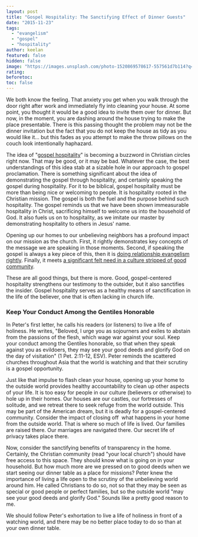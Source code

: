 ```yaml
---
layout: post
title: "Gospel Hospitality: The Sanctifying Effect of Dinner Guests"
date: "2015-11-23"
tags: 
  - "evangelism"
  - "gospel"
  - "hospitality"
author: keelan
featured: false
hidden: false
image: "https://images.unsplash.com/photo-1520869578617-557561d7b114?q=80&w=2070&auto=format&fit=crop&ixlib=rb-4.0.3&ixid=M3wxMjA3fDB8MHxwaG90by1wYWdlfHx8fGVufDB8fHx8fA%3D%3D"
rating:
beforetoc:
toc: false
---
```


We both know the feeling. That anxiety you get when you walk through the door right after work and immediately fly into cleaning your house. At some point, you thought it would be a good idea to invite them over for dinner. But now, in the moment, you are dashing around the house trying to make the place presentable. There is this passing thought the problem may not be the dinner invitation but the fact that you do not keep the house as tidy as you would like it... but this fades as you attempt to make the throw pillows on the couch look intentionally haphazard.

The idea of "[gospel hospitality](http://blog.keelancook.com/2015/11/when-was-the-last-time-you-ate-with-an-unbeliever.html)" is becoming a buzzword in Christian circles right now. That may be good, or it may be bad. Whatever the case, the best understandings of this idea stab at a sizable hole in our approach to gospel proclamation. There is something significant about the idea of demonstrating the gospel through hospitality, and certainly speaking the gospel during hospitality. For it to be biblical, gospel hospitality must be more than being nice or welcoming to people. It is hospitality rooted in the Christian mission. The gospel is both the fuel and the purpose behind such hospitality. The gospel reminds us that we have been shown immeasurable hospitality in Christ, sacrificing himself to welcome us into the household of God. It also fuels us on to hospitality, as we imitate our master by demonstrating hospitality to others in Jesus' name.

Opening up our homes to our unbelieving neighbors has a profound impact on our mission as the church. First, it rightly demonstrates key concepts of the message we are speaking in those moments. Second, if speaking the gospel is always a key piece of this, then it is [doing relationship evangelism rightly](http://blog.keelancook.com/2015/09/a-word-of-caution-concerning-relationship-evangelism.html). Finally, it meets [a significant felt need in a culture stripped of good community](http://blog.keelancook.com/2015/11/chiming-in-how-our-housing-choices-make-adult-friendships-more-difficult.html).

These are all good things, but there is more. Good, gospel-centered hospitality strengthens our testimony to the outsider, but it also sanctifies the insider. Gospel hospitality serves as a healthy means of sanctification in the life of the believer, one that is often lacking in church life.

### Keep Your Conduct Among the Gentiles Honorable

In Peter's first letter, he calls his readers (or listeners) to live a life of holiness. He writes, "Beloved, I urge you as sojourners and exiles to abstain from the passions of the flesh, which wage war against your soul. Keep your conduct among the Gentiles honorable, so that when they speak against you as evildoers, they may see your good deeds and glorify God on the day of visitation" (1 Pet. 2:11-12, ESV). Peter reminds the scattered churches throughout Asia that the world is watching and that their scrutiny is a gospel opportunity.

Just like that impulse to flash clean your house, opening up your home to the outside world provides healthy accountability to clean up other aspects of your life. It is too easy for people in our culture (believers or otherwise) to hole up in their homes. Our houses are our castles, our fortresses of solitude, and we retreat there to seek refuge from the world outside. This may be part of the American dream, but it is deadly for a gospel-centered community. Consider the impact of closing off  what happens in your home from the outside world. That is where so much of life is lived. Our families are raised there. Our marriages are navigated there. Our secret life of privacy takes place there.

Now, consider the sanctifying benefits of transparency in the home. Certainly, the Christian community (read "your local church") should have free access to this space. They should know what is going on in your household. But how much more are we pressed on to good deeds when we start seeing our dinner table as a place for missions? Peter knew the importance of living a life open to the scrutiny of the unbelieving world around him. He called Christians to do so, not so that they may be seen as special or good people or perfect families, but so the outside world "may see your good deeds and glorify God." Sounds like a pretty good reason to me.

We should follow Peter's exhortation to live a life of holiness in front of a watching world, and there may be no better place today to do so than at your own dinner table.
